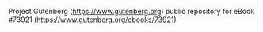 Project Gutenberg (https://www.gutenberg.org) public repository for eBook #73921 (https://www.gutenberg.org/ebooks/73921)
